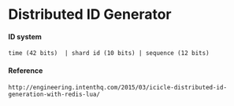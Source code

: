 # Distributed ID Generator

#### ID system

~~~~
time (42 bits)  | shard id (10 bits) | sequence (12 bits)
~~~~

#### Reference

~~~~
http://engineering.intenthq.com/2015/03/icicle-distributed-id-generation-with-redis-lua/
~~~~